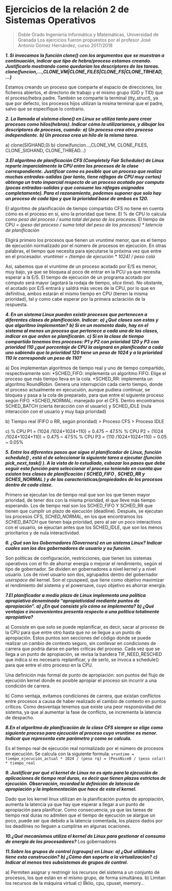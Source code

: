 # Ejercicios de la relación 2 de Sistemas Operativos
> Doble Grado Ingeniería Informática y Matemáticas, Universidad de Granada
> Los ejercicios fueron propuestos por el profesor José Antonio Gómez Hernández, curso 2017/2018

<!--Víctor Castro Serrano, alumno DGIIM, UGR. El autor no se hace responsable de los posibles errores que contenga el documento-->

***1. Si invocamos la función clone() con los argumentos que se muestran a continuación, indicar que tipo de hebra/proceso estamos creando. Justificarlo mostrando como quedarían los descriptores de las tareas. clone(funcion,...,CLONE_VM|CLONE_FILES|CLONE_FS|CLONE_TRHEAD, ...)***

Estamos creando un proceso que comparte el espacio de direcciones, los ficheros abiertos, el directorio de trabajo y el mismo grupo (GID y TID) que el proceso/hebra padre. También se comparte la terminal (*tty_struct*), ya que por defecto, los procesos hijos utilizan la misma terminal que el padre, salvo que se especifique lo contrario.

***2. La llamada al sistema clone() en Linux se utiliza tanto para crear procesos como hilos(hebras). Indicar cómo la utilizaríamos, y dibujar los descriptores de procesos, cuando:***
***a) Un proceso crea otro proceso independiente.***
***b) Un proceso crea un hilo de la misma tarea.***

a) clone(SIGHAND,0)
b) clone(funcion...,CLONE_VM, CLONE_FILES, CLONE_SIGHAND, CLONE_THREAD...)

***3.El algoritmo de planificación CFS (Completely Fair Scheduler) de Linux reparte imparcialmente la CPU entre los procesos de la clase correspondiente. Justificar como es posible que un proceso que realiza muchas entradas-salidas (por tanto, tiene ráfagas de CPU muy cortas) obtenga un trato imparcial respecto de un proceso acotado por computo (pocas entradas-salidas y que consume las ráfagas asignadas completamente). Para el razonamiento, podemos suponer que solo hay un proceso de cada tipo y que la prioridad base de ambos es 120.***

El algoritmo de planificación de tiempo compartido CFS no tiene en cuenta cómo es el proceso en sí, sino la prioridad que tiene. El % de CPU lo calcula como *peso del proceso / suma total del peso de los procesos*. El tiempo de CPU = *(peso del proceso / suma total del peso de los procesos) * latencia de planificación*

Eligirá primero los procesos que tienen un *vruntime* menor, que es el tiempo de ejecución normalizado por el número de procesos en ejecución. En otras palabras, el tiempo que necesita para ejecutarse la próxima vez que entre en el procesador.
*vruntimer = (tiempo de ejecución * 1024) / peso cola*

Así, sabemos que el vruntime de un proceso acotado por E/S es menor, muy bajo, ya que se bloquea al poco de entrar en la PCU ya que necesita esperar a la E/S. El tiempo de ejecución de un programa acotado por cómputo será mayor (agotará la rodaja de tiempo, *slice time*). No obstante, el acotado por E/S entrará y saldrá más veces de la CPU, por lo que en definitiva, ambos estarán el mismo tiempo en CPU (tienen la misma prioridad), tal y como cabe esperar por la primera aclaración de la respuesta.

***4. En un sistema Linux pueden existir procesos que pertenecen a diferentes clases de planificación. Indicar:***
***a) ¿Qué clases son estas y que algoritmo implementan?***
***b) Si en un momento dado, hay en el sistema al menos un proceso que pertenece a cada una de las clases, indicar en que orden se planificarán.***
***c) Si en la clase de tiempo compartido tenemos tres procesos: P1 y P2 con prioridad 120 y P3 con prioridad 110 ¿qué porcentaje de CPU la asignará en planificador a cada uno sabiendo que la prioridad 120 tiene un peso de 1024 y a la prioridad 110 le corresponde un peso de 110?***

a) Dos implementan algoritmos de tiempo real y uno de tiempo compartido, respectivamente son:
*SCHED_FIFO: implementa un algoritmo FIFO. Elige el proceso que más tiempo lleva en la cola.
*SCHED_RR: implementa un algoritmo RoundRobin. Genera una interrupción cada cierto tiempo, donde el proceso actualmente en ejecucuión, aunque pudiera continuar, se bloquea y pasa a la cola de preparado, para que entre el siguiente proceso según FIFO.
*SCHED_NORMAL: manejado por el CFS. Dentro encontramos SCHED_BATCH (cierta iteracción con el usuario) y SCHED_IDLE (nula interacción con el usuario y muy baja prioridad)

b) Tiempo real (FIFO o RR, según prioridad) > Proceso CFS > Proceso IDLE

c) % CPU P1 = (1024 /1024+1024+110) = 0.475 ~ 47.5%
% CPU P2 = (1024 /1024+1024+110) = 0.475 ~ 47.5%
% CPU P3 = (110 /1024+1024+110) = 0.05 ~ 0.05%

***5. Entre los diferentes pasos que sigue el planificador de Linux, función schedule() , está el de seleccionar la siguiente tarea a ejecutar (función pick_next_task() ). A la vista de lo estudiado, esbozar los pasos que debe seguir esta función para seleccionar el proceso teniendo en cuenta que existen tres clases de planificación ( SCHED_FIFO , SCHED_RR y SCHES_NORMAL ) y de las características/propiedades de los procesos dentro de cada clase.***

Primero se ejecutan los de tiempo real que son los que tienen mayor prioridad, de tener dos con la misma prioridad, el que lleve más tiempo esperando.
Los de tiempo real son los SCHED_FIFO Y SCHED_RR que tienen que cumplir un plazo de ejecución (deadline). Después, se ejecutan los procesos CFS, *SCHED_NORMAL*, en los que encontramos los *SCHED_BATCH* que tienen baja prioridad, pero al ser un poco interactivos con el usuario, se ejeuctan antes que los SCHED_IDLE, que son los menos prioritarios y de nula interactividad.

***6. ¿Qué son los Gobernadores (Governors) en un sistema Linux? Indicar cuales son los dos gobernadores de usuario y su función.***

Son políticas de configuración, restricciones, que tienen los sistemas operativos con el fin de ahorrar energía o mejorar el rendimiento, según el tipo de gobernador. Se dividen en gobernadores a nivel kernel y a nivel usuario. Los de nivel usuario son dos, agrupados dentro del gobernador *userspace* del kernel. Son el cpuspeed, que tiene como objetivo maximizar el rendimiento del sistema y el powersave, cuyo objetivo es ahorrar energía.

***7.El planificador a medio plazo de Linux implementa una política apropiativa denominada “apropiatividad mediante puntos de apropiación”.***
***a) ¿En qué consiste y/o cómo se implementa?***
***b) ¿Qué ventajas e inconvenientes presenta respecto a una política totalmente apropiativa?***

a) Consiste en que solo se puede replanificar, es decir, sacar al proceso de la CPU para que entre otro hasta que no se llegue a un punto de apropiación. Estos puntos son secciones del código donde se puede realizar un cambio de contexto seguro, sin conllevar en condiciones de carrera que podría darse en partes críticas del proceso. Cada vez que se llega a un punto de apropiación, se revisa la bandera TIF_NEED_RESCHED que indica si es necesario replanificar, y de serlo, se invoca a schedule() para que entre el otro proceso en la CPU.

Una definición más formal de punto de apropiación: son puntos del flujo de ejecución kernel donde es posible apropiar el proceso sin incurrir a una condición de carrera.

b) Como ventaja, evitamos condiciones de carrera, que existan conflictos entre procesos a causa de haber realizado el cambio de contexto en puntos críticos. Como desventaja tenemos que existe una peor responsividad del sistema, ya que al aumentar la fase de conflicto, se incrementa la latencia de despacho.

***8.En el algoritmo de planificación de la clase CFS siempre se elige como siguiente proceso para ejecución al proceso cuyo vruntime  es menor. Indicar que representa este parámetro y como se calcula.***

Es el tiempo real de ejecución real normalizado por el número de procesos en ejecución.
Se calcula con la siguiente formula: 
`vruntime = tiempo_ejecución_actual * 1024 / (peso rq) = (PesoNice0 / (peso cola)) * tiempo_real `

***9. Justificar por qué el kernel de Linux no es apto para la ejecución de aplicaciones de tiempo real duras, es decir que tienen plazos estrictos de ejecución. Observación, recordad la definición de latencia de apropiación y la implementación que hace de esta el kernel.***

Dado que los kernel linux utilizan en la planificación puntos de apropiación, aumenta la latencia ya que hay que esperar a llegar a un punto de apropiación para planificar. Como consecuencia, ya que las tareas de tiempo real duras no admiten que el tiempo de ejecución se alargue un poco, puede ser que debido a la latencia comentada, los plazos dados por los deadlines no lleguen a cumplirse en algunas ocaciones.

***10.¿Qué mecanismos utiliza el kernel de Linux para gestionar el consumo de energía de los procesadores?***
Los gobernadores

***11.Sobre los grupos de control (cgroups) en Linux:***
***a) ¿Qué utilidades tiene esta construcción?***
***b) ¿Cómo dan soporte a la virtualización?***
***c) Indicar al menos tres subsistemas de grupos de control.***

a) Permiten asignar y restringir los recursos del sistema a un conjunto de procesos, los que están en el mismo grupo, de forma simultánea.
b) Limitan los recursos de la máquina virtual
c) Bklio, cpu, cpuset, memory...
